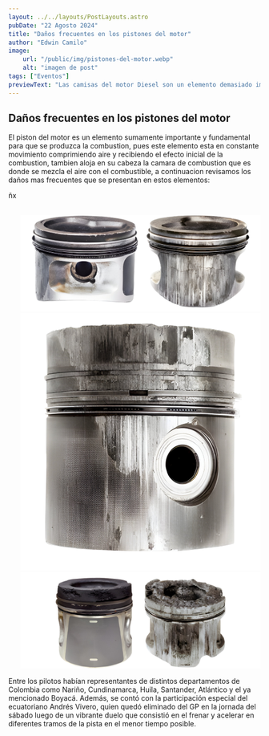 ```yaml
---
layout: ../../layouts/PostLayouts.astro
pubDate: "22 Agosto 2024"
title: "Daños frecuentes en los pistones del motor"
author: "Edwin Camilo"
image:
    url: "/public/img/pistones-del-motor.webp"
    alt: "imagen de post"
tags: ["Eventos"]
previewText: "Las camisas del motor Diesel son un elemento demasiado importante en el motor, pues estas son las que alojan los pistones que en conjunto son los que hacen que la combustión suceda. "
---
```


<h2 class="title-blog md:my-4 sm:my-4">Daños frecuentes en los pistones del motor</h2>

<span class="text-blog"> El piston del motor es un elemento sumamente importante y fundamental para que se produzca la combustion, pues este elemento esta en constante movimiento comprimiendo aire y recibiendo el efecto inicial de la combustion, tambien aloja en su cabeza la camara de combustion que es donde se mezcla el aire con el combustible, a continuacion revisamos los daños mas frecuentes que se presentan en estos elementos:<span>


<section class="text-blog flex flex-col my-8">ñx
 <ul>
 <span> </span>
<img
                        class="rounded-t-lg"
                        src="/public/img/gripado-en-la-falta-del-pistón.png"
                        alt=""
                    />
                    <img
                        class="rounded-t-lg"
                        src="/public/img/gripado-unilateral-de-pistones.png"
                        alt=""
                    />
                    <img
                        class="rounded-t-lg"
                        src="/public/img/gripado-en-la-cabeza-del-piston.png"
                        alt=""
                    />
                    <img
                        class="rounded-t-lg"
                        src="/public/img/fundición-en-la-cabeza-del-pistón.png"
                        alt=""
                    />

</section>

<span class="text-blog flex flex-col my-8">
Entre los pilotos habían representantes de distintos departamentos de Colombia como Nariño, Cundinamarca, Huila, Santander, Atlántico y el ya mencionado Boyacá. Además, se contó con la participación especial del ecuatoriano Andrés Vivero, quien quedó eliminado del GP en la jornada del sábado luego de un vibrante duelo que consistió en el frenar y acelerar en diferentes tramos de la pista en el menor tiempo posible.
    
<span>